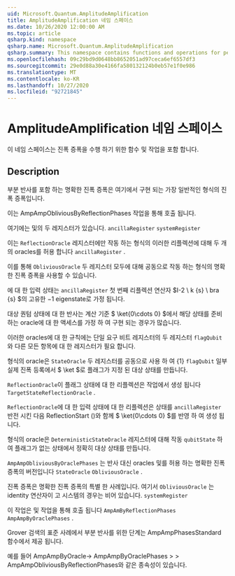 ```yaml
---
uid: Microsoft.Quantum.AmplitudeAmplification
title: AmplitudeAmplification 네임 스페이스
ms.date: 10/26/2020 12:00:00 AM
ms.topic: article
qsharp.kind: namespace
qsharp.name: Microsoft.Quantum.AmplitudeAmplification
qsharp.summary: This namespace contains functions and operations for performing amplitude amplification.
ms.openlocfilehash: 09c29bd9d0648bb8652051ad97ceca6ef6557df3
ms.sourcegitcommit: 29e0d88a30e4166fa580132124b0eb57e1f0e986
ms.translationtype: MT
ms.contentlocale: ko-KR
ms.lasthandoff: 10/27/2020
ms.locfileid: "92721845"
---
```

# <a name="microsoftquantumamplitudeamplification-namespace"></a>AmplitudeAmplification 네임 스페이스

이 네임 스페이스는 진폭 증폭을 수행 하기 위한 함수 및 작업을 포함 합니다.



## <a name="description"></a>Description

부분 반사를 포함 하는 명확한 진폭 증폭은 여기에서 구현 되는 가장 일반적인 형식의 진폭 증폭입니다.

이는 AmpAmpObliviousByReflectionPhases 작업을 통해 호출 됩니다.

여기에는 및의 두 레지스터가 있습니다. `ancillaRegister` `systemRegister`

이는 `ReflectionOracle` 레지스터에만 작동 하는 형식의 이러한 리플렉션에 대해 두 개의 oracles를 허용 합니다 `ancillaRegister` .

이를 통해 `ObliviousOracle` 두 레지스터 모두에 대해 공동으로 작동 하는 형식의 명확한 진폭 증폭을 사용할 수 있습니다.

에 대 한 입력 상태는 `ancillaRegister` 첫 번째 리플렉션 연산자 $I-2 \ k {s} \ bra {s} $의 고유한 $-$1 eigenstate로 가정 됩니다.

대상 퀀텀 상태에 대 한 반사는 계산 기준 $ \ket{0\cdots 0} $에서 해당 상태를 준비 하는 oracle에 대 한 액세스를 가정 하 여 구현 되는 경우가 많습니다.

이러한 oracles에 대 한 규칙에는 단일 요구 비트 레지스터의 두 레지스터 `flagQubit` 와 다른 모든 항목에 대 한 레지스터가 필요 합니다.

형식의 oracle은 `StateOracle` 두 레지스터를 공동으로 사용 하 여 {1} `flagQubit` 일부 실제 진폭 등록에서 $ \ket $로 플래그가 지정 된 대상 상태를 만듭니다.

`ReflectionOracle`이 플래그 상태에 대 한 리플렉션은 작업에서 생성 됩니다 `TargetStateReflectionOracle` .

`ReflectionOracle`에 대 한 입력 상태에 대 한 리플렉션은 상태를 `ancillaRegister` 반전 시킨 다음 ReflectionStart ()와 함께 $ \ket{0\cdots 0} $를 반영 하 여 생성 됩니다.

형식의 oracle은 `DeterministicStateOracle` 레지스터에 대해 작동 `qubitState` 하 여 플래그가 없는 상태에서 정확히 대상 상태를 만듭니다.

`AmpAmpObliviousByOraclePhases` 는 반사 대신 oracles 및를 허용 하는 명확한 진폭 증폭의 버전입니다 `StateOracle` `ObliviousOracle` .

진폭 증폭은 명확한 진폭 증폭의 특별 한 사례입니다. 여기서 `ObliviousOracle` 는 identity 연산자이 고 시스템의 경우는 비어 있습니다. `systemRegister`

이 작업은 및 작업을 통해 호출 됩니다 `AmpAmByReflectionPhases` `AmpAmpByOraclePhases` .

Grover 검색의 표준 사례에서 부분 반사를 위한 단계는 AmpAmpPhasesStandard 함수에서 제공 됩니다.

예를 들어 AmpAmpByOracle-> AmpAmpByOraclePhases > > AmpAmpObliviousByReflectionPhases와 같은 종속성이 있습니다.